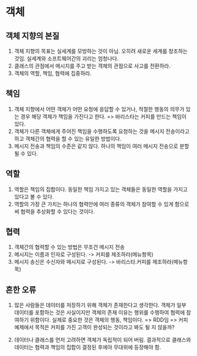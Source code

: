 # 객체

## 객체 지향의 본질

1. 객체 지향의 목표는 실세계를 모방하는 것이 아님. 오히려 새로운 세계를 창조하는 것임. 실세계와 소프트웨어간의 괴리는 엄청나다.
2. 클래스의 관점에서 메시지를 주고 받는 객체의 관점으로 사고를 전환하라.
3. 객체의 역할, 책임, 협력에 집중하라.

## 책임

1. 객체 지향에서 어떤 객체가 어떤 요청에 응답할 수 있거나, 적절한 행동의 의무가 있는 경우 해당 객체가 책임을 가진다고 한다.
=> 바리스타는 커피를 만드는 책임이 있다.
2. 객체가 다른 객체에게 주어진 책임을 수행하도록 요청하는 것을 메시지 전송이라고 하고 객체간의 협력을 할 수 있는 유일한 방법이다.
3. 메시지 전송과 책임의 수준은 같지 않다. 하나의 책임이 여러 메시지 전송으로 분할 될 수 있다.

## 역할

1. 역할은 책임의 집합이다. 동일한 책임 가지고 있는 객체들은 동일한 역할을 가지고 있다고 볼 수 있다.
2. 역할의 가장 큰 가치는 하나의 협력안에 여러 종류의 객체가 참여할 수 있게 함으로써 협력을 추상화할 수 있다는 것이다.

## 협력

1. 객체간의 협력할 수 있는 방법은 무조건 메시지 전송
2. 메시지는 이름과 인자로 구성된다. -> 커피를 제조하라(메뉴항목)
3. 메시지 송신은 수신자와 메시지로 구성된다. -> 바리스타.커피를 제조하라(메뉴항목)
 
## 흔한 오류

1. 많은 사람들은 데이터를 저장하기 위해 객체가 존재한다고 생각한다. 
객체가 일부 데이터를 포함하는 것은 사실이지만 객체의 존재 이유는 행위를 수행하여 협력에 참여하기 위함이다. 
실제로 중요한 것은 객체의 행동, 책임이다.
=> RDD임 
=> 커피 예제에서 목적은 커피를 가진 고객이 완성되는 것이라고 봐도 될 지 않을까?

2. 데이터나 클래스를 먼저 고려하면 객체가 독립적이 되어 버림. 결과적으로 클래스와 데이터는 협력과 책임의 집합이 결정된 후에야 무대위에 등장해야 함. 

